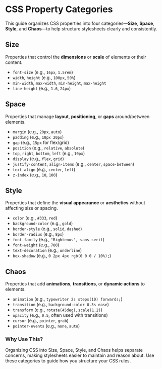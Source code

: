 # CSS Property Categories

This guide organizes CSS properties into four categories—**Size**, **Space**, **Style**, and **Chaos**—to help structure stylesheets clearly and consistently.

## Size

Properties that control the **dimensions** or **scale** of elements or their content.

- `font-size` (e.g., `16px`, `1.5rem`)
- `width`, `height` (e.g., `100px`, `50%`)
- `min-width`, `max-width`, `min-height`, `max-height`
- `line-height` (e.g., `1.6`, `24px`)

## Space

Properties that manage **layout**, **positioning**, or **gaps** around/between elements.

- `margin` (e.g., `20px`, `auto`)
- `padding` (e.g., `10px 20px`)
- `gap` (e.g., `15px` for flex/grid)
- `position` (e.g., `relative`, `absolute`)
- `top`, `right`, `bottom`, `left` (e.g., `10px`)
- `display` (e.g., `flex`, `grid`)
- `justify-content`, `align-items` (e.g., `center`, `space-between`)
- `text-align` (e.g., `center`, `left`)
- `z-index` (e.g., `10`, `100`)

## Style

Properties that define the **visual appearance** or **aesthetics** without affecting size or spacing.

- `color` (e.g., `#333`, `red`)
- `background-color` (e.g., `gold`)
- `border-style` (e.g., `solid`, `dashed`)
- `border-radius` (e.g., `8px`)
- `font-family` (e.g., `"Righteous", sans-serif`)
- `font-weight` (e.g., `700`)
- `text-decoration` (e.g., `underline`)
- `box-shadow` (e.g., `0 2px 4px rgb(0 0 0 / 10%);`)

## Chaos

Properties that add **animations**, **transitions**, or **dynamic actions** to elements.

- `animation` (e.g., `typewriter 2s steps(10) forwards;`)
- `transition` (e.g., `background-color 0.3s ease`)
- `transform` (e.g., `rotate(45deg)`, `scale(1.2)`)
- `opacity` (e.g., `0.5`, often used with transitions)
- `cursor` (e.g., `pointer`, `grab`)
- `pointer-events` (e.g., `none`, `auto`)

### Why Use This?

Organizing CSS into Size, Space, Style, and Chaos helps separate concerns, making stylesheets easier to maintain and reason about. Use these categories to guide how you structure your CSS rules.
